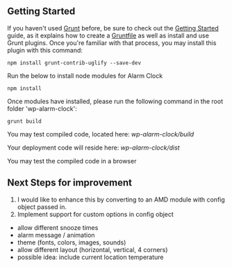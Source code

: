 ## Getting Started

If you haven't used [Grunt](http://gruntjs.com/) before, be sure to check out the [Getting Started](http://gruntjs.com/getting-started) guide, as it explains how to create a [Gruntfile](http://gruntjs.com/sample-gruntfile) as well as install and use Grunt plugins. Once you're familiar with that process, you may install this plugin with this command:

```shell
npm install grunt-contrib-uglify --save-dev
```

Run the below to install node modules for Alarm Clock

```shell
npm install
```

Once modules have installed, please run the following command in the root folder 'wp-alarm-clock':

```shell
grunt build
```

You may test compiled code, located here:
_wp-alarm-clock/build_

Your deployment code will reside here:
_wp-alarm-clock/dist_

You may test the compiled code in a browser


## Next Steps for improvement

1. I would like to enhance this by converting to an AMD module with config object passed in.
2. Implement support for custom options in config object
* allow different snooze times
* alarm message / animation
* theme (fonts, colors, images, sounds)
* allow different layout (horizontal, vertical, 4 corners)
* possible idea: include current location temperature